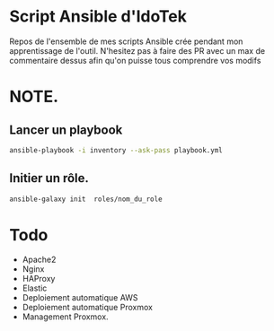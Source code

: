 # Script Ansible d'IdoTek

Repos de l'ensemble de mes scripts Ansible crée pendant mon apprentissage de l'outil.
N'hesitez pas à faire des PR avec un max de commentaire dessus afin qu'on puisse tous comprendre vos modifs



# NOTE.

## Lancer un playbook
```bash
ansible-playbook -i inventory --ask-pass playbook.yml
```

## Initier un rôle.

```bash
ansible-galaxy init  roles/nom_du_role
```


# Todo
- Apache2
- Nginx
- HAProxy
- Elastic
- Deploiement automatique AWS
- Deploiement automatique Proxmox
- Management Proxmox.
